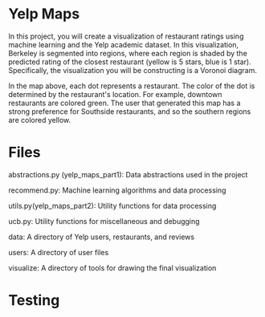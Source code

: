 # Yelp Maps
In this project, you will create a visualization of restaurant ratings using machine learning and the Yelp academic dataset. In this visualization, Berkeley is segmented into regions, where each region is shaded by the predicted rating of the closest restaurant (yellow is 5 stars, blue is 1 star). Specifically, the visualization you will be constructing is a Voronoi diagram.

In the map above, each dot represents a restaurant. The color of the dot is determined by the restaurant's location. For example, downtown restaurants are colored green. The user that generated this map has a strong preference for Southside restaurants, and so the southern regions are colored yellow.

#  Files
abstractions.py (yelp_maps_part1): Data abstractions used in the project

recommend.py: Machine learning algorithms and data processing

utils.py(yelp_maps_part2): Utility functions for data processing

ucb.py: Utility functions for miscellaneous and debugging

data: A directory of Yelp users, restaurants, and reviews

users: A directory of user files

visualize: A directory of tools for drawing the final visualization

#  Testing
